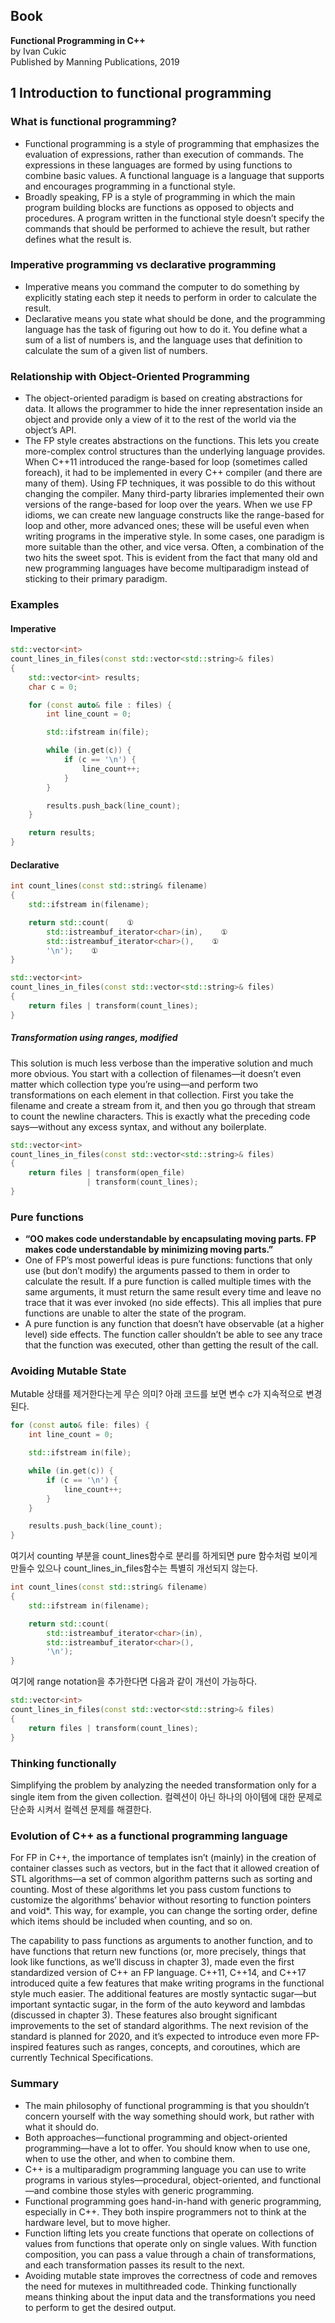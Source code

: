 ## Book
<b>Functional Programming in C++</b>  
by Ivan Cukic  
Published by Manning Publications, 2019  


## 1 Introduction to functional programming

### What is functional programming?
- Functional programming is a style of programming that emphasizes the evaluation of expressions, rather than execution of commands. The expressions in these languages are formed by using functions to combine basic values. A functional language is a language that supports and encourages programming in a functional style.
- Broadly speaking, FP is a style of programming in which the main program building blocks are functions as opposed to objects and procedures. A program written in the functional style doesn’t specify the commands that should be performed to achieve the result, but rather defines what the result is.

### Imperative programming vs declarative programming
- Imperative means you command the computer to do something by explicitly stating each step it needs to perform in order to calculate the result.
- Declarative means you state what should be done, and the programming language has the task of figuring out how to do it. You define what a sum of a list of numbers is, and the language uses that definition to calculate the sum of a given list of numbers.

### Relationship with Object-Oriented Programming
- The object-oriented paradigm is based on creating abstractions for data. It allows the programmer to hide the inner representation inside an object and provide only a view of it to the rest of the world via the object’s API.
- The FP style creates abstractions on the functions. This lets you create more-complex control structures than the underlying language provides. When C++11 introduced the range-based for loop (sometimes called foreach), it had to be implemented in every C++ compiler (and there are many of them). Using FP techniques, it was possible to do this without changing the compiler. Many third-party libraries implemented their own versions of the range-based for loop over the years. When we use FP idioms, we can create new language constructs like the range-based for loop and other, more advanced ones; these will be useful even when writing programs in the imperative style.
In some cases, one paradigm is more suitable than the other, and vice versa. Often, a combination of the two hits the sweet spot. This is evident from the fact that many old and new programming languages have become multiparadigm instead of sticking to their primary paradigm.

### Examples
#### Imperative
```cpp
std::vector<int>
count_lines_in_files(const std::vector<std::string>& files)
{
    std::vector<int> results;
    char c = 0;

    for (const auto& file : files) {
        int line_count = 0;

        std::ifstream in(file);

        while (in.get(c)) {
            if (c == '\n') {
                line_count++;
            }
        }

        results.push_back(line_count);
    }

    return results;
}
```
#### Declarative
```cpp
int count_lines(const std::string& filename)
{
    std::ifstream in(filename);

    return std::count(    ①  
        std::istreambuf_iterator<char>(in),    ①  
        std::istreambuf_iterator<char>(),    ①  
        '\n');    ①  
}

std::vector<int>
count_lines_in_files(const std::vector<std::string>& files)
{
    return files | transform(count_lines);
}
```
##### Transformation using ranges, modified
This solution is much less verbose than the imperative solution and much more obvious. You start with a collection of filenames—it doesn’t even matter which collection type you’re using—and perform two transformations on each element in that collection. First you take the filename and create a stream from it, and then you go through that stream to count the newline characters. This is exactly what the preceding code says—without any excess syntax, and without any boilerplate.
```cpp
std::vector<int>
count_lines_in_files(const std::vector<std::string>& files)
{
    return files | transform(open_file)
                 | transform(count_lines);
}
```
### Pure functions
- **“OO makes code understandable by encapsulating moving parts. FP makes code understandable by minimizing moving parts.”**
- One of FP’s most powerful ideas is pure functions: functions that only use (but don’t modify) the arguments passed to them in order to calculate the result. If a pure function is called multiple times with the same arguments, it must return the same result every time and leave no trace that it was ever invoked (no side effects). This all implies that pure functions are unable to alter the state of the program.
- A pure function is any function that doesn’t have observable (at a higher level) side effects. The function caller shouldn’t be able to see any trace that the function was executed, other than getting the result of the call.

### Avoiding Mutable State
Mutable 상태를 제거한다는게 무슨 의미?
아래 코드를 보면 변수 c가 지속적으로 변경된다.
```cpp
for (const auto& file: files) {
    int line_count = 0;

    std::ifstream in(file);

    while (in.get(c)) {
        if (c == '\n') {
            line_count++;
        }
    }

    results.push_back(line_count);
}
```
여기서 counting 부분을 count_lines함수로 분리를 하게되면 pure 함수처럼 보이게 만들수 있으나 count_lines_in_files함수는 특별히 개선되지 않는다.
```cpp
int count_lines(const std::string& filename)
{
    std::ifstream in(filename);

    return std::count(
        std::istreambuf_iterator<char>(in),
        std::istreambuf_iterator<char>(),
        '\n');
}
```
여기에 range notation을 추가한다면 다음과 같이 개선이 가능하다.
```cpp
std::vector<int>
count_lines_in_files(const std::vector<std::string>& files)
{
    return files | transform(count_lines);
}
```
### Thinking functionally
Simplifying the problem by analyzing the needed transformation only for a single item from the given collection.
컬렉션이 아닌 하나의 아이템에 대한 문제로 단순화 시켜서 컬렉션 문제를 해결한다.

### Evolution of C++ as a functional programming language
For FP in C++, the importance of templates isn’t (mainly) in the creation of container classes such as vectors, but in the fact that it allowed creation of STL algorithms—a set of common algorithm patterns such as sorting and counting. Most of these algorithms let you pass custom functions to customize the algorithms’ behavior without resorting to function pointers and void*. This way, for example, you can change the sorting order, define which items should be included when counting, and so on.  

The capability to pass functions as arguments to another function, and to have functions that return new functions (or, more precisely, things that look like functions, as we’ll discuss in chapter 3), made even the first standardized version of C++ an FP language. C++11, C++14, and C++17 introduced quite a few features that make writing programs in the functional style much easier. The additional features are mostly syntactic sugar—but important syntactic sugar, in the form of the auto keyword and lambdas (discussed in chapter 3). These features also brought significant improvements to the set of standard algorithms. The next revision of the standard is planned for 2020, and it’s expected to introduce even more FP-inspired features such as ranges, concepts, and coroutines, which are currently Technical Specifications.

### Summary
- The main philosophy of functional programming is that you shouldn’t concern yourself with the way something should work, but rather with what it should do.
- Both approaches—functional programming and object-oriented programming—have a lot to offer. You should know when to use one, when to use the other, and when to combine them.
- C++ is a multiparadigm programming language you can use to write programs in various styles—procedural, object-oriented, and functional—and combine those styles with generic programming.
- Functional programming goes hand-in-hand with generic programming, especially in C++. They both inspire programmers not to think at the hardware level, but to move higher.
- Function lifting lets you create functions that operate on collections of values from functions that operate only on single values. With function composition, you can pass a value through a chain of transformations, and each transformation passes its result to the next.
- Avoiding mutable state improves the correctness of code and removes the need for mutexes in multithreaded code.
Thinking functionally means thinking about the input data and the transformations you need to perform to get the desired output.

